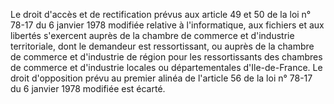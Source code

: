 Le droit d'accès et de rectification prévus aux article 49 et 50 de la loi n° 78-17 du 6 janvier 1978 modifiée relative à l'informatique, aux fichiers et aux libertés s'exercent auprès de la chambre de commerce et d'industrie territoriale, dont le demandeur est ressortissant, ou auprès de la chambre de commerce et d'industrie de région pour les ressortissants des chambres de commerce et d'industrie locales ou départementales d'Ile-de-France. Le droit d'opposition prévu au premier alinéa de l'article 56 de la loi n° 78-17 du 6 janvier 1978 modifiée est écarté.

